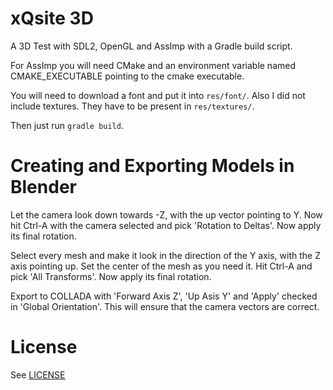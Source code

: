 # xQsite 3D

A 3D Test with SDL2, OpenGL and AssImp with a Gradle build script.

For AssImp you will need CMake and an environment variable named CMAKE_EXECUTABLE pointing to the cmake executable.

You will need to download a font and put it into `res/font/`. 
Also I did not include textures. They have to be present in `res/textures/`.

Then just run `gradle build`.

# Creating and Exporting Models in Blender

Let the camera look down towards -Z, with the up vector pointing to Y. Now hit Ctrl-A with the camera selected and pick 
'Rotation to Deltas'. Now apply its final rotation.

Select every mesh and make it look in the direction of the Y axis, with the Z axis pointing up. Set the center of the mesh as you need it.
Hit Ctrl-A and pick 'All Transforms'. Now apply its final rotation. 

Export to COLLADA with 'Forward Axis Z',  'Up Asis Y' and 'Apply' checked in 'Global Orientation'. This will ensure that the camera vectors are correct.

# License

See [LICENSE](./LICENSE)
